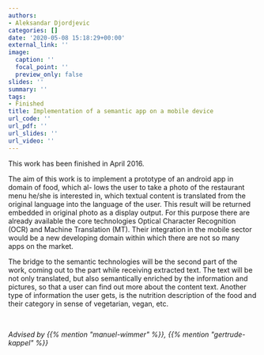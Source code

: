 ```yaml
---
authors:
- Aleksandar Djordjevic
categories: []
date: '2020-05-08 15:18:29+00:00'
external_link: ''
image:
  caption: ''
  focal_point: ''
  preview_only: false
slides: ''
summary: ''
tags:
- Finished
title: Implementation of a semantic app on a mobile device
url_code: ''
url_pdf: ''
url_slides: ''
url_video: ''
---
```


This work has been finished in April 2016.

The aim of this work is to implement a prototype of an android app in domain of food, which al- lows the user to take a photo of the restaurant menu he/she is interested in, which textual content is translated from the original language into the language of the user. This result will be returned embedded in original photo as a display output. For this purpose there are already available the core technologies Optical Character Recognition (OCR) and Machine Translation (MT). Their integration in the mobile sector would be a new developing domain within which there are not so many apps on the market.

The bridge to the semantic technologies will be the second part of the work, coming out to the part while receiving extracted text. The text will be not only translated, but also semantically enriched by the information and pictures, so that a user can find out more about the content text. Another type of information the user gets, is the nutrition description of the food and their category in sense of vegetarian, vegan, etc.

&nbsp;

*Advised by {{% mention "manuel-wimmer" %}}, {{% mention "gertrude-kappel" %}}*
